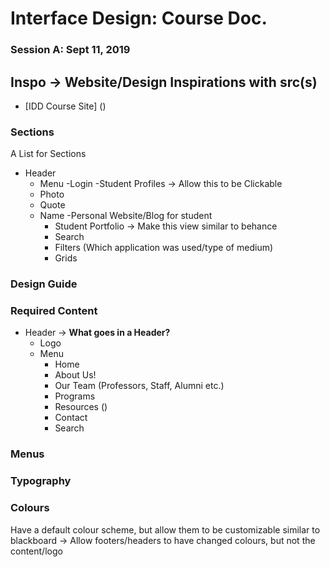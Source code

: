 # Interface Design: Course Doc.

### Session A: Sept 11, 2019
## Inspo -> Website/Design Inspirations with src(s)
- [IDD Course Site] ()
### Sections
A List for Sections 
- Header
  - Menu
  -Login
-Student Profiles -> Allow this to be Clickable
  - Photo 
  - Quote 
  - Name
  -Personal Website/Blog for student
     - Student Portfolio -> Make this view similar to behance
     - Search 
     - Filters (Which application was used/type of medium)
     - Grids
### Design Guide


### Required Content 
- Header -> **What goes in a Header?**
    - Logo 
    - Menu 
      - Home
      - About Us!
      - Our Team (Professors, Staff, Alumni etc.)
      - Programs
      - Resources ()
      - Contact
      - Search 

### Menus

### Typography

### Colours
 Have a default colour scheme, but allow them to be customizable similar to blackboard 
 -> Allow footers/headers to have changed colours, but not the content/logo